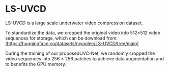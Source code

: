 # LS-UVCD
LS-UVCD is a large scale underwater video compression dataset.

To standardize the data, we cropped the original video into 512×512 video sequences for storage, which can be download from: [https://huggingface.co/datasets/myaolee/LS-UVCD/tree/main]


During the training of our proposedUVC-Net, we randomly cropped the video sequences into 256 × 256 patches to achieve data augmentation and to benefits the GPU memory.

